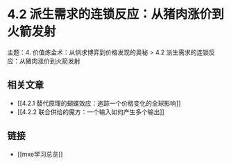 # 4.2 派生需求的连锁反应：从猪肉涨价到火箭发射

主题：4. 价值炼金术：从供求博弈到价格发现的奥秘 > 4.2 派生需求的连锁反应：从猪肉涨价到火箭发射

## 相关文章

- [[4.2.1 替代原理的蝴蝶效应：追踪一个价格变化的全球影响]]
- [[4.2.2 联合供给的魔方：一个输入如何产生多个输出]]

## 链接

- [[mxe学习总览]]
